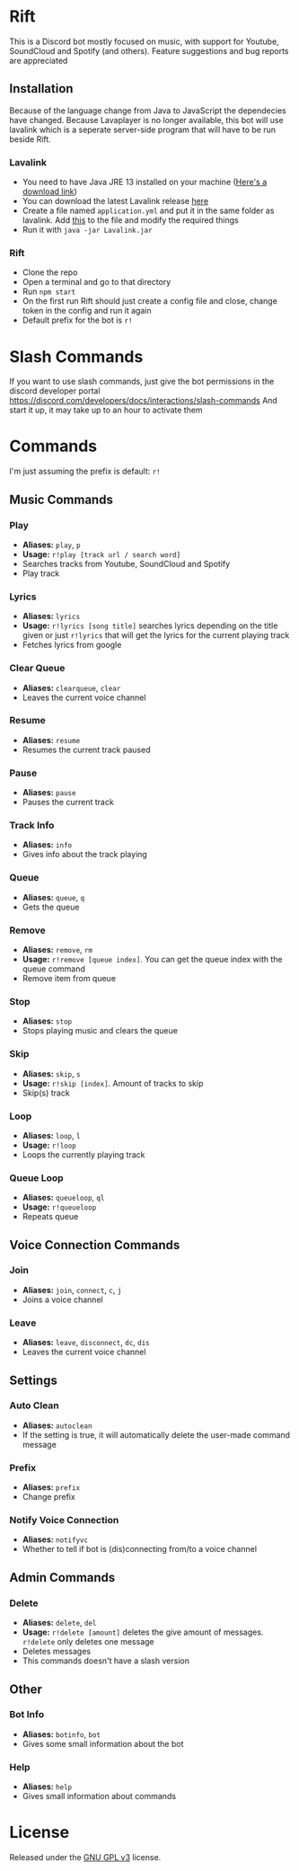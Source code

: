# Rift
This is a Discord bot mostly focused on music, with support for Youtube, SoundCloud and Spotify (and others).
Feature suggestions and bug reports are appreciated

## Installation
Because of the language change from Java to JavaScript the dependecies have changed. 
Because Lavaplayer is no longer available, this bot will use lavalink which is a seperate server-side program that will have to be run beside Rift.

### Lavalink
- You need to have Java JRE 13 installed on your machine ([Here's a download link](https://adoptopenjdk.net/archive.html?variant=openjdk13))
- You can download the latest Lavalink release [here](https://github.com/freyacodes/Lavalink/releases)
- Create a file named ``application.yml`` and put it in the same folder as lavalink. 
Add [this](https://github.com/freyacodes/Lavalink/blob/master/LavalinkServer/application.yml.example) to the file and modify the required things
- Run it with ``java -jar Lavalink.jar``

### Rift
- Clone the repo
- Open a terminal and go to that directory
- Run ``npm start``
- On the first run Rift should just create a config file and close, change token in the config and run it again
- Default prefix for the bot is ```r!```

# Slash Commands
If you want to use slash commands, just give the bot permissions in the discord developer portal
https://discord.com/developers/docs/interactions/slash-commands
And start it up, it may take up to an hour to activate them

# Commands
I'm just assuming the prefix is default: ``r!``

## Music Commands
### Play
- **Aliases:** ``play``, ``p``
- **Usage:** ``r!play [track url / search word]``
- Searches tracks from Youtube, SoundCloud and Spotify
- Play track


### Lyrics
- **Aliases:** ``lyrics``
- **Usage:** ``r!lyrics [song title]`` searches lyrics depending on the title given or just ``r!lyrics`` that will get the lyrics for the current playing track
- Fetches lyrics from google

### Clear Queue
- **Aliases:** ``clearqueue``, ``clear``
- Leaves the current voice channel

### Resume
- **Aliases:** ``resume``
- Resumes the current track paused

### Pause
- **Aliases:** ``pause``
- Pauses the current track

### Track Info
- **Aliases:** ``info``
- Gives info about the track playing

### Queue
- **Aliases:** ``queue``, ``q``
- Gets the queue

### Remove
- **Aliases:** ``remove``, ``rm``
- **Usage:** ``r!remove [queue index]``. You can get the queue index with the queue command
- Remove item from queue

### Stop
- **Aliases:** ``stop``
- Stops playing music and clears the queue

### Skip
- **Aliases:** ``skip``, ``s``
- **Usage:** ``r!skip [index]``. Amount of tracks to skip
- Skip(s) track

### Loop
- **Aliases:** ``loop``, ``l``
- **Usage:** ``r!loop``
- Loops the currently playing track

### Queue Loop
- **Aliases:** ``queueloop``, ``ql``
- **Usage:** ``r!queueloop``
- Repeats queue


## Voice Connection Commands
### Join
-  **Aliases:** ``join``, ``connect``, ``c``, ``j``
- Joins a voice channel

### Leave
- **Aliases:** ``leave``, ``disconnect``, ``dc``, ``dis``
- Leaves the current voice channel


## Settings
### Auto Clean
- **Aliases:** ``autoclean``
- If the setting is true, it will automatically delete the user-made command message

### Prefix
- **Aliases:** ``prefix``
- Change prefix

### Notify Voice Connection
- **Aliases:** ``notifyvc``
- Whether to tell if bot is (dis)connecting from/to a voice channel


## Admin Commands
### Delete
- **Aliases:** ``delete``, ``del``
- **Usage:** ``r!delete [amount]`` deletes the give amount of messages. ``r!delete`` only deletes one message
- Deletes messages
- This commands doesn't have a slash version


## Other
### Bot Info
- **Aliases:** ``botinfo``, ``bot``
- Gives some small information about the bot

### Help
- **Aliases:** ``help``
- Gives small information about commands


# License
Released under the [GNU GPL v3](https://www.gnu.org/licenses/gpl-3.0.en.html) license.
